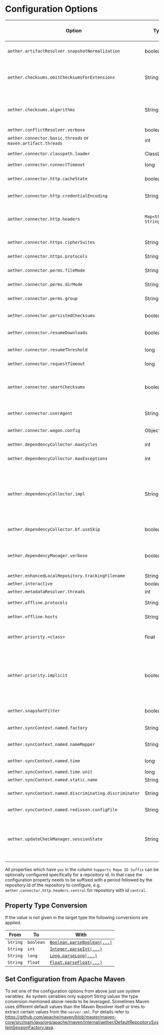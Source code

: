 # Configuration Options
<!--
Licensed to the Apache Software Foundation (ASF) under one
or more contributor license agreements.  See the NOTICE file
distributed with this work for additional information
regarding copyright ownership.  The ASF licenses this file
to you under the Apache License, Version 2.0 (the
"License"); you may not use this file except in compliance
with the License.  You may obtain a copy of the License at

    http://www.apache.org/licenses/LICENSE-2.0

Unless required by applicable law or agreed to in writing,
software distributed under the License is distributed on an
"AS IS" BASIS, WITHOUT WARRANTIES OR CONDITIONS OF ANY
KIND, either express or implied.  See the License for the
specific language governing permissions and limitations
under the License.
-->

Option | Type | Description | Default Value | Supports Repo ID Suffix
--- | --- | --- | --- | ---
`aether.artifactResolver.snapshotNormalization` | boolean | It replaces the timestamped snapshot file name with a filename containing the `SNAPSHOT` qualifier only. This only affects resolving/retrieving artifacts but not uploading those. | `true` | no
`aether.checksums.omitChecksumsForExtensions` | String | Comma separated list of extensions with leading dot (example `.asc`) that should have checksums omitted. These are applied to sub-artifacts only. Note: to achieve 1.7.x `aether.checksums.forSignature=true` behaviour, pass empty string as value for this property. | `.asc` | no
`aether.checksums.algorithms` | String | Comma separated list of checksum algorithms with which checksums are validated (downloaded) and generated (uploaded). Resolver by default supports following algorithms: `MD5`, `SHA-1`, `SHA-256` and `SHA-512`. New algorithms can be added by implementing `ChecksumAlgorithmFactory` component. | `"SHA-1,MD5"` | no
`aether.conflictResolver.verbose` | boolean | Flag controlling the conflict resolver's verbose mode. | `false` | no
`aether.connector.basic.threads` or `maven.artifact.threads` | int | Number of threads to use for uploading/downloading. | `5` | no
`aether.connector.classpath.loader` | ClassLoader | `ClassLoader` from which resources should be retrieved which start with the `classpath:` protocol. | `Thread.currentThread().getContextClassLoader()` | no
`aether.connector.connectTimeout` | long | Connect timeout in milliseconds. | `10000` | yes
`aether.connector.http.cacheState` | boolean | Flag indicating whether a memory-based cache is used for user tokens, connection managers, expect continue requests and authentication schemes. | `true` | no
`aether.connector.http.credentialEncoding` | String | The encoding/charset to use when exchanging credentials with HTTP servers. | `"ISO-8859-1"` | yes
`aether.connector.http.headers` | `Map<String, String>` | The request headers to use for HTTP-based repository connectors. The headers are specified using a map of strings mapping a header name to its value. The repository-specific headers map is supposed to be complete, i.e. is not merged with the general headers map. | - | yes
`aether.connector.https.cipherSuites` | String | Comma-separated list of [Cipher Suites](https://docs.oracle.com/javase/7/docs/technotes/guides/security/StandardNames.html#ciphersuites) which are enabled for HTTPS connections. | - (no restriction) | no
`aether.connector.https.protocols` | String | Comma-separated list of [Protocols](https://docs.oracle.com/javase/7/docs/technotes/guides/security/StandardNames.html#jssenames) which are enabled for HTTPS connections. | - (no restriction) | no
`aether.connector.perms.fileMode` | String | [Octal numerical notation of permissions](https://en.wikipedia.org/wiki/File_system_permissions#Numeric_notation) to set for newly created files. Only considered by certain Wagon providers. | - | no
`aether.connector.perms.dirMode` | String | [Octal numerical notation of permissions](https://en.wikipedia.org/wiki/File_system_permissions#Numeric_notation) to set for newly created directories. Only considered by certain Wagon providers. | - | no
`aether.connector.perms.group` | String | Group which should own newly created directories/files. Only considered by certain Wagon providers. | - | no
`aether.connector.persistedChecksums` | boolean | Flag indicating whether checksums which are retrieved during checksum validation should be persisted in the local filesystem next to the file they provide the checksum for. | `true` | no
`aether.connector.resumeDownloads` | boolean | Whether to resume partially downloaded files if the download has been interrupted. | `true` | yes
`aether.connector.resumeThreshold` | long | The size in bytes which a partial download needs to have at least to be resumed. Requires `aether.connector.resumeDownloads` to be `true` to be effective. | `64 * 1024` | yes
`aether.connector.requestTimeout` | long | Request timeout in milliseconds. | `1800000` | yes
`aether.connector.smartChecksums` | boolean | Flag indicating that instead of comparing the external checksum fetched from the remote repo with the calculated one, it should try to extract the reference checksum from the actual artifact requests's response headers (several (strategies supported)[included-checksum-strategies.html]). This only works for transport-http transport. | `true` | no
`aether.connector.userAgent` | String | The user agent that repository connectors should report to servers. |  `"Aether"` | no
`aether.connector.wagon.config` | Object | The configuration to use for the Wagon provider. | - | yes (must be used)
`aether.dependencyCollector.maxCycles` | int | Only up to the given amount cyclic dependencies are emitted. | `10` | no
`aether.dependencyCollector.maxExceptions` | int | Only exceptions up to the number given in this configuration property are emitted. Exceptions which exceed that number are swallowed. | `50` | no
`aether.dependencyCollector.impl` | String | The name of the dependency collector implementation to use: depth-first (original) named `df`, and breadth-first (new in 1.8) named `bf`. Both collectors produce equivalent results, but they may differ performance wise, depending on project being applied to. Our experience shows that existing `df` is well suited for smaller to medium size projects, while `bf` may perform better on huge projects with many dependencies. Experiment (and come back to us!) to figure out which one suits you the better. | `"df"` | no
`aether.dependencyCollector.bf.useSkip` | boolean | Flag controlling whether to skip resolving duplicate/conflicting nodes during the breadth-first (`bf`) dependency collection process. | `true` | no
`aether.dependencyManager.verbose` | boolean | Flag controlling the verbose mode for dependency management. If enabled, the original attributes of a dependency before its update due to dependency managemnent will be recorded in the node's `DependencyNode#getData()` when building a dependency graph. | `false` | no
`aether.enhancedLocalRepository.trackingFilename` | String | Filename of the file in which to track the remote repositories. | `"_remote.repositories"` | no
`aether.interactive` | boolean | A flag indicating whether interaction with the user is allowed. | `false` | no
`aether.metadataResolver.threads` | int | Number of threads to use in parallel for resolving metadata. | `4` | no
`aether.offline.protocols` | String | Comma-separated list of protocols which are supposed to be resolved offline. | - | no
`aether.offline.hosts` | String | Comma-separated list of hosts which are supposed to be resolved offline. | - | no
`aether.priority.<class>` | float | The priority to use for a certain extension class. `class` can either be the fully qualified name or the simple name stands for fully qualified class name. If the class name ends with `Factory` that suffix could optionally be left out. | - |  no
`aether.priority.implicit` | boolean | Flag indicating whether the priorities of pluggable extensions are implicitly given by their iteration order such that the first extension has the highest priority. If set, an extension's built-in priority as well as any corresponding `aether.priority.<class>` configuration properties are ignored when searching for a suitable implementation among the available extensions. This priority mode is meant for cases where the application will present/inject extensions in the desired search order. | `false` | no
`aether.snapshotFilter` | boolean | Flag whether the `ContextualSnapshotVersionFilter` should be forced to ban snapshots. By default, snapshots are only filtered if the root artifact is not a snapshot. | `false` | no
`aether.syncContext.named.factory` | String | Name of the named lock factory implementing the `org.eclipse.aether.named.NamedLockFactory` interface. | `"rwlock-local"` | no
`aether.syncContext.named.nameMapper` | String | Name of name mapper implementing the `org.eclipse.aether.internal.impl.synccontext.named.NameMapper` interface. | `"gav"` | no
`aether.syncContext.named.time` | long | Amount of time a synchronization context shall wait to obtain a lock. | 30 | no
`aether.syncContext.named.time.unit` | long | Unit of the lock wait time. | `"SECONDS"` | no
`aether.syncContext.named.static.name` | String | Lock name for the static name mapper. | `"static"` | no
`aether.syncContext.named.discriminating.discriminator` | String | A discriminator name prefix identifying a Resolver instance. | `"sha1('${hostname:-localhost}:${maven.repo.local}')"` or `"sha1('')"` if generation fails | no
`aether.syncContext.named.redisson.configFile` | String | Path to a Redisson configuration file in YAML format. Read [official documentation](https://github.com/redisson/redisson/wiki/2.-Configuration) for details. | none or `"${maven.conf}/maven-resolver-redisson.yaml"` if present | no
`aether.updateCheckManager.sessionState` | String | Manages the session state, i.e. influences if the same download requests to artifacts/metadata will happen multiple times within the same RepositorySystemSession. If `"enabled"` will enable the session state. If `"bypass"` will enable bypassing (i.e. store all artifact ids/metadata ids which have been updates but not evaluating those). All other values lead to disabling the session state completely. | `"enabled"` | no

All properties which have `yes` in the column `Supports Repo ID Suffix` can be optionally configured specifically for a repository id. In that case the configuration property needs to be suffixed with a period followed by the repository id of the repository to configure, e.g. `aether.connector.http.headers.central` for repository with id `central`.

## Property Type Conversion

If the value is not given in the target type the following conversions are applied.

From | To | With
--- | --- | ---
`String` | `boolean` | [`Boolean.parseBoolean(...)`](https://docs.oracle.com/javase/7/docs/api/java/lang/Boolean.html#parseBoolean(java.lang.String))
`String` | `int` | [`Integer.parseInt(...)`](https://docs.oracle.com/javase/7/docs/api/java/lang/Integer.html#parseInt(java.lang.String))
`String` | `long` | [`Long.parseLong(...)`](https://docs.oracle.com/javase/7/docs/api/java/lang/Long.html#parseLong(java.lang.String))
`String` | `float` | [`Float.parseFloat(...)`](https://docs.oracle.com/javase/7/docs/api/java/lang/Float.html#parseFloat(java.lang.String))

## Set Configuration from Apache Maven

To set one of the configuration options from above just use system variables. As system variables only support String values the type conversion mentioned above needs to be leveraged.
Sometimes Maven uses different default values than the Maven Resolver itself or tries to extract certain values from the `server.xml`. For details refer to <https://github.com/apache/maven/blob/master/maven-core/src/main/java/org/apache/maven/internal/aether/DefaultRepositorySystemSessionFactory.java>.
